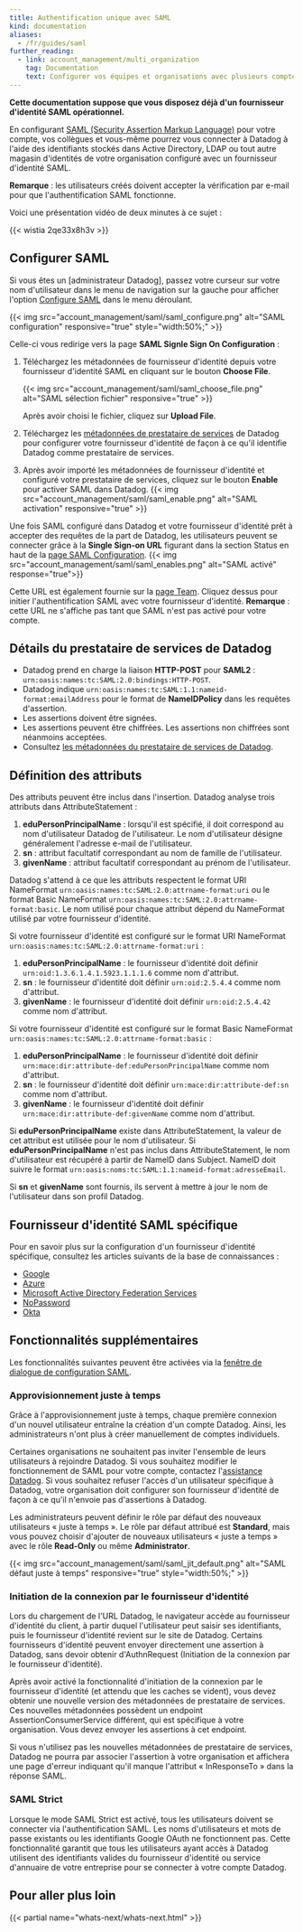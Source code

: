 ```yaml
---
title: Authentification unique avec SAML
kind: documentation
aliases:
  - /fr/guides/saml
further_reading:
  - link: account_management/multi_organization
    tag: Documentation
    text: Configurer vos équipes et organisations avec plusieurs comptes
---
```

**Cette documentation suppose que vous disposez déjà d'un fournisseur d'identité SAML opérationnel.**

En configurant [SAML (Security Assertion Markup Language)][1] pour votre compte, vos collègues et vous-même pourrez vous connecter à Datadog à l'aide des identifiants stockés dans Active Directory, LDAP ou tout autre magasin d'identités de votre organisation configuré avec un fournisseur d'identité SAML.

**Remarque** : les utilisateurs créés doivent accepter la vérification par e-mail pour que l'authentification SAML fonctionne.

Voici une présentation vidéo de deux minutes à ce sujet :

{{< wistia 2qe33x8h3v >}}

## Configurer SAML

Si vous êtes un [administrateur Datadog], passez votre curseur sur votre nom d'utilisateur dans le menu de navigation sur la gauche pour afficher l'option [Configure SAML][3] dans le menu déroulant.

{{< img src="account_management/saml/saml_configure.png" alt="SAML configuration" responsive="true" style="width:50%;" >}}

Celle-ci vous redirige vers la page **SAML Signle Sign On Configuration** :

1.  Téléchargez les métadonnées de fournisseur d'identité depuis votre fournisseur d'identité SAML en cliquant sur le bouton **Choose File**.

    {{< img src="account_management/saml/saml_choose_file.png" alt="SAML sélection fichier" responsive="true" >}}

    Après avoir choisi le fichier, cliquez sur **Upload File**.

2. Téléchargez les [métadonnées de prestataire de services][4] de Datadog pour configurer votre fournisseur d'identité de façon à ce qu'il identifie Datadog comme prestataire de services.

3. Après avoir importé les métadonnées de fournisseur d'identité et configuré votre prestataire de services, cliquez sur le bouton **Enable** pour activer SAML dans Datadog.
{{< img src="account_management/saml/saml_enable.png" alt="SAML activation" responsive="true" >}}

Une fois SAML configuré dans Datadog et votre fournisseur d'identité prêt à accepter des requêtes de la part de Datadog, les utilisateurs peuvent se connecter grâce à la **Single Sign-on URL** figurant dans la section Status en haut de la [page SAML Configuration][3].
{{< img src="account_management/saml/saml_enables.png" alt="SAML activé" response="true">}}

Cette URL est également fournie sur la [page Team][5]. Cliquez dessus pour initier l'authentification SAML avec votre fournisseur d'identité. **Remarque** : cette URL ne s'affiche pas tant que SAML n'est pas activé pour votre compte.

## Détails du prestataire de services de Datadog

* Datadog prend en charge la liaison **HTTP-POST** pour **SAML2** :
`urn:oasis:names:tc:SAML:2.0:bindings:HTTP-POST`.
* Datadog indique `urn:oasis:names:tc:SAML:1.1:nameid-format:emailAddress` pour le format de **NameIDPolicy** dans les requêtes d'assertion.
* Les assertions doivent être signées.
* Les assertions peuvent être chiffrées. Les assertions non chiffrées sont néanmoins acceptées.
* Consultez [les métadonnées du prestataire de services de Datadog][4].

##  Définition des attributs

Des attributs peuvent être inclus dans l'insertion. Datadog analyse trois attributs dans AttributeStatement :

  1. **eduPersonPrincipalName** : lorsqu'il est spécifié, il doit correspond au nom d'utilisateur Datadog de l'utilisateur. Le nom d'utilisateur désigne généralement l'adresse e-mail de l'utilisateur.
  2. **sn** : attribut facultatif correspondant au nom de famille de l'utilisateur.
  3. **givenName** : attribut facultatif correspondant au prénom de l'utilisateur.

Datadog s'attend à ce que les attributs respectent le format URI NameFormat `urn:oasis:names:tc:SAML:2.0:attrname-format:uri` ou le format Basic NameFormat `urn:oasis:names:tc:SAML:2.0:attrname-format:basic`. Le nom utilisé pour chaque attribut dépend du NameFormat utilisé par votre fournisseur d'identité.

Si votre fournisseur d'identité est configuré sur le format URI NameFormat `urn:oasis:names:tc:SAML:2.0:attrname-format:uri` :

  1. **eduPersonPrincipalName** : le fournisseur d'identité doit définir `urn:oid:1.3.6.1.4.1.5923.1.1.1.6` comme nom d'attribut.
  2. **sn** : le fournisseur d'identité doit définir `urn:oid:2.5.4.4` comme nom d'attribut.
  3. **givenName** : le fournisseur d'identité doit définir `urn:oid:2.5.4.42` comme nom d'attribut.

Si votre fournisseur d'identité est configuré sur le format Basic NameFormat `urn:oasis:names:tc:SAML:2.0:attrname-format:basic` :

  1. **eduPersonPrincipalName** : le fournisseur d'identité doit définir  `urn:mace:dir:attribute-def:eduPersonPrincipalName` comme nom d'attribut.
  2. **sn** : le fournisseur d'identité doit définir `urn:mace:dir:attribute-def:sn` comme nom d'attribut.
  3. **givenName** : le fournisseur d'identité doit définir `urn:mace:dir:attribute-def:givenName` comme nom d'attribut.

Si **eduPersonPrincipalName** existe dans AttributeStatement, la valeur de cet attribut est utilisée pour le nom d'utilisateur. Si **eduPersonPrincipalName** n'est pas inclus dans AttributeStatement, le nom d'utilisateur est récupéré à partir de NameID dans Subject. NameID doit suivre le format `urn:oasis:noms:tc:SAML:1.1:nameid-format:adresseEmail`.

Si **sn** et **givenName** sont fournis, ils servent à mettre à jour le nom de l'utilisateur dans son profil Datadog.

## Fournisseur d'identité SAML spécifique

Pour en savoir plus sur la configuration d'un fournisseur d'identité spécifique, consultez les articles suivants de la base de connaissances :

* [Google][6]
* [Azure][7]
* [Microsoft Active Directory Federation Services][8]
* [NoPassword][9]
* [Okta][10]

## Fonctionnalités supplémentaires

Les fonctionnalités suivantes peuvent être activées via la [fenêtre de dialogue de configuration SAML][3].

### Approvisionnement juste à temps

Grâce à l'approvisionnement juste à temps, chaque première connexion d'un nouvel utilisateur entraîne la création d'un compte Datadog. Ainsi, les administrateurs n'ont plus à créer manuellement de comptes individuels.

Certaines organisations ne souhaitent pas inviter l'ensemble de leurs utilisateurs à rejoindre Datadog. Si vous souhaitez modifier le fonctionnement de SAML pour votre compte, contactez l'[assistance Datadog][11]. Si vous souhaitez refuser l'accès d'un utilisateur spécifique à Datadog, votre organisation doit configurer son fournisseur d'identité de façon à ce qu'il n'envoie pas d'assertions à Datadog.

Les administrateurs peuvent définir le rôle par défaut des nouveaux utilisateurs « juste à temps ». Le rôle par défaut attribué est **Standard**, mais vous pouvez choisir d'ajouter de nouveaux utilisateurs « juste a temps » avec le rôle **Read-Only** ou même **Administrator**.

{{< img src="account_management/saml/saml_jit_default.png" alt="SAML défaut juste à temps" responsive="true" style="width:50%;" >}}

### Initiation de la connexion par le fournisseur d'identité

Lors du chargement de l'URL Datadog, le navigateur accède au fournisseur d'identité du client, à partir duquel l'utilisateur peut saisir ses identifiants, puis le fournisseur d'identité revient sur le site de Datadog. Certains fournisseurs d'identité peuvent envoyer directement une assertion à Datadog, sans devoir obtenir d'AuthnRequest (Initiation de la connexion par le fournisseur d'identité).

Après avoir activé la fonctionnalité d'initiation de la connexion par le fournisseur d'identité (et attendu que les caches se vident), vous devez obtenir une nouvelle version des métadonnées de prestataire de services. Ces nouvelles métadonnées possèdent un endpoint AssertionConsumerService différent, qui est spécifique à votre organisation. Vous devez envoyer les assertions à cet endpoint.

Si vous n'utilisez pas les nouvelles métadonnées de prestataire de services, Datadog ne pourra par associer l'assertion à votre organisation et affichera une page d'erreur indiquant qu'il manque l'attribut « InResponseTo » dans la réponse SAML.

### SAML Strict

Lorsque le mode SAML Strict est activé, tous les utilisateurs doivent se connecter via l'authentification SAML. Les noms d'utilisateurs et mots de passe existants ou les identifiants Google OAuth ne fonctionnent pas. Cette fonctionnalité garantit que tous les utilisateurs ayant accès à Datadog utilisent des identifiants valides du fournisseur d'identité ou service d'annuaire de votre entreprise pour se connecter à votre compte Datadog.

## Pour aller plus loin

{{< partial name="whats-next/whats-next.html" >}}

[1]: http://en.wikipedia.org/wiki/Security_Assertion_Markup_Language
[2]: /fr/account_management/team/#datadog-user-roles
[3]: https://app.datadoghq.com/saml/saml_setup
[4]: https://app.datadoghq.com/account/saml/metadata.xml
[5]: https://app.datadoghq.com/account/team
[6]: /fr/account_management/faq/how-do-i-configure-google-as-a-saml-idp
[7]: /fr/account_management/faq/how-do-i-configure-azure-ad-as-a-saml-idp
[8]: /fr/account_management/faq/how-do-i-setup-microsoft-active-directory-federation-services-as-a-saml-idp
[9]: /fr/account_management/faq/how-do-i-configure-nopassword-as-a-saml-idp
[10]: /fr/account_management/faq/how-do-i-configure-okta-as-a-saml-idp
[11]: /fr/help